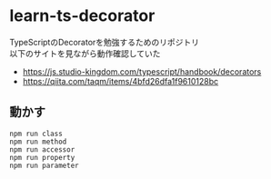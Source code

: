 # learn-ts-decorator

TypeScriptのDecoratorを勉強するためのリポジトリ  
以下のサイトを見ながら動作確認していた
- https://js.studio-kingdom.com/typescript/handbook/decorators
- https://qiita.com/taqm/items/4bfd26dfa1f9610128bc

## 動かす
```
npm run class
npm run method
npm run accessor
npm run property
npm run parameter
```
